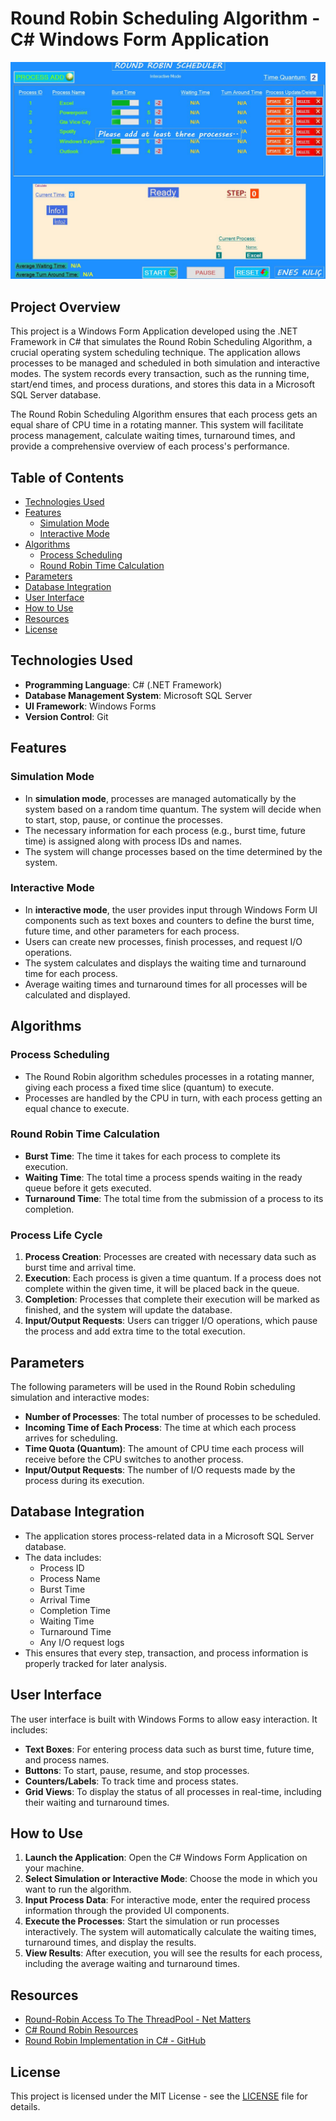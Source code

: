 # Round Robin Scheduling Algorithm - C# Windows Form Application

![**Pre-Accounting Automation (Image)**](roundrobinschedular.JPG)  

## Project Overview

This project is a Windows Form Application developed using the .NET Framework in C# that simulates the Round Robin Scheduling Algorithm, a crucial operating system scheduling technique. The application allows processes to be managed and scheduled in both simulation and interactive modes. The system records every transaction, such as the running time, start/end times, and process durations, and stores this data in a Microsoft SQL Server database.

The Round Robin Scheduling Algorithm ensures that each process gets an equal share of CPU time in a rotating manner. This system will facilitate process management, calculate waiting times, turnaround times, and provide a comprehensive overview of each process's performance.

## Table of Contents

- [Technologies Used](#technologies-used)
- [Features](#features)
  - [Simulation Mode](#simulation-mode)
  - [Interactive Mode](#interactive-mode)
- [Algorithms](#algorithms)
  - [Process Scheduling](#process-scheduling)
  - [Round Robin Time Calculation](#round-robin-time-calculation)
- [Parameters](#parameters)
- [Database Integration](#database-integration)
- [User Interface](#user-interface)
- [How to Use](#how-to-use)
- [Resources](#resources)
- [License](#license)

## Technologies Used

- **Programming Language**: C# (.NET Framework)
- **Database Management System**: Microsoft SQL Server
- **UI Framework**: Windows Forms
- **Version Control**: Git

## Features

### Simulation Mode

- In **simulation mode**, processes are managed automatically by the system based on a random time quantum. The system will decide when to start, stop, pause, or continue the processes.
- The necessary information for each process (e.g., burst time, future time) is assigned along with process IDs and names.
- The system will change processes based on the time determined by the system.

### Interactive Mode

- In **interactive mode**, the user provides input through Windows Form UI components such as text boxes and counters to define the burst time, future time, and other parameters for each process.
- Users can create new processes, finish processes, and request I/O operations.
- The system calculates and displays the waiting time and turnaround time for each process.
- Average waiting times and turnaround times for all processes will be calculated and displayed.
  
## Algorithms

### Process Scheduling

- The Round Robin algorithm schedules processes in a rotating manner, giving each process a fixed time slice (quantum) to execute.
- Processes are handled by the CPU in turn, with each process getting an equal chance to execute.
  
### Round Robin Time Calculation

- **Burst Time**: The time it takes for each process to complete its execution.
- **Waiting Time**: The total time a process spends waiting in the ready queue before it gets executed.
- **Turnaround Time**: The total time from the submission of a process to its completion.

### Process Life Cycle

1. **Process Creation**: Processes are created with necessary data such as burst time and arrival time.
2. **Execution**: Each process is given a time quantum. If a process does not complete within the given time, it will be placed back in the queue.
3. **Completion**: Processes that complete their execution will be marked as finished, and the system will update the database.
4. **Input/Output Requests**: Users can trigger I/O operations, which pause the process and add extra time to the total execution.

## Parameters

The following parameters will be used in the Round Robin scheduling simulation and interactive modes:

- **Number of Processes**: The total number of processes to be scheduled.
- **Incoming Time of Each Process**: The time at which each process arrives for scheduling.
- **Time Quota (Quantum)**: The amount of CPU time each process will receive before the CPU switches to another process.
- **Input/Output Requests**: The number of I/O requests made by the process during its execution.

## Database Integration

- The application stores process-related data in a Microsoft SQL Server database.
- The data includes:
  - Process ID
  - Process Name
  - Burst Time
  - Arrival Time
  - Completion Time
  - Waiting Time
  - Turnaround Time
  - Any I/O request logs
- This ensures that every step, transaction, and process information is properly tracked for later analysis.

## User Interface

The user interface is built with Windows Forms to allow easy interaction. It includes:
- **Text Boxes**: For entering process data such as burst time, future time, and process names.
- **Buttons**: To start, pause, resume, and stop processes.
- **Counters/Labels**: To track time and process states.
- **Grid Views**: To display the status of all processes in real-time, including their waiting and turnaround times.

## How to Use

1. **Launch the Application**: Open the C# Windows Form Application on your machine.
2. **Select Simulation or Interactive Mode**: Choose the mode in which you want to run the algorithm.
3. **Input Process Data**: For interactive mode, enter the required process information through the provided UI components.
4. **Execute the Processes**: Start the simulation or run processes interactively. The system will automatically calculate the waiting times, turnaround times, and display the results.
5. **View Results**: After execution, you will see the results for each process, including the average waiting and turnaround times.

## Resources

- [Round-Robin Access To The ThreadPool - Net Matters](https://docs.microsoft.com/en-us/archive/msdn-magazine/2009/january/net-round-robin-access-to-the-threadpool)
- [C# Round Robin Resources](http://rizwanansari.net/c-sharp-round-robin-resources/)
- [Round Robin Implementation in C# - GitHub](https://github.com/alicommit-malp/roundrobin)

## License

This project is licensed under the MIT License - see the [LICENSE](LICENSE) file for details.
